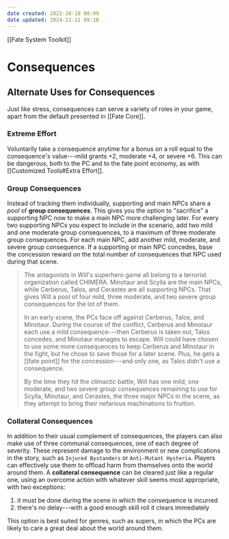 ```yaml
---
date created: 2022-10-18 08:09
date updated: 2024-11-11 09:18
---
```


[[Fate System Toolkit]]

# Consequences

## Alternate Uses for Consequences

Just like stress, consequences can serve a variety of roles in your game, apart from the default presented in [[Fate Core]].

### Extreme Effort

Voluntarily take a consequence anytime for a bonus on a roll equal to the consequence's value---mild grants +2, moderate +4, or severe +6. This can be dangerous, both to the PC and to the fate point economy, as with [[Customized Tools#Extra Effort]].

### Group Consequences

Instead of tracking them individually, supporting and main NPCs share a _pool_ of **group consequences**. This gives you the option to "sacrifice" a supporting NPC now to make a main NPC more challenging later. For every two supporting NPCs you expect to include in the scenario, add two mild and one moderate group consequences, to a maximum of three moderate group consequences. For each main NPC, add another mild, moderate, and severe group consequence. If a supporting or main NPC concedes, base the concession reward on the total number of consequences that NPC used during that scene.

> The antagonists in Will's superhero game all belong to a terrorist organization called CHIMERA. Minotaur and Scylla are the main NPCs, while Cerberus, Talos, and Cerastes are all supporting NPCs. That gives Will a pool of four mild, three moderate, and two severe group consequences for the lot of them.
>
> In an early scene, the PCs face off against Cerberus, Talos, and Minotaur. During the course of the conflict, Cerberus and Minotaur each use a mild consequence---then Cerberus is taken out, Talos concedes, and Minotaur manages to escape. Will could have chosen to use some more consequences to keep Cerberus and Minotaur in the fight, but he chose to save those for a later scene. Plus, he gets a [[fate point]] for the concession---and only one, as Talos didn't use a consequence.
>
> By the time they hit the climactic battle, Will has one mild, one moderate, and two severe group consequences remaining to use for Scylla, Minotaur, and Cerastes, the three major NPCs in the scene, as they attempt to bring their nefarious machinations to fruition.

### Collateral Consequences

In addition to their usual complement of consequences, the players can also make use of three communal consequences, one of each degree of severity. These represent damage to the environment or new complications in the story, such as `Injured Bystanders` or `Anti-Mutant Hysteria`. Players can effectively use them to offload harm from themselves onto the world around them. A **collateral consequence** can be cleared just like a regular one, using an overcome action with whatever skill seems most appropriate, with two exceptions:
1. it must be done during the scene in which the consequence is incurred
2. there's no delay---with a good enough skill roll it clears immediately

This option is best suited for genres, such as supers, in which the PCs are likely to care a great deal about the world around them.
